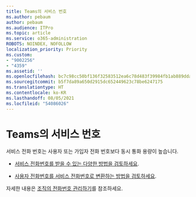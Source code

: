 ```yaml
---
title: Teams의 서비스 번호
ms.author: pebaum
author: pebaum
ms.audience: ITPro
ms.topic: article
ms.service: o365-administration
ROBOTS: NOINDEX, NOFOLLOW
localization_priority: Priority
ms.custom:
- "9002256"
- "4359"
ms.assetid: ''
ms.openlocfilehash: bc7c98cc50bf136f32583512ea6c78d483f39984fb1ab889dda19d1c1391e90f
ms.sourcegitcommit: b5f7da89a650d2915dc652449623c78be6247175
ms.translationtype: HT
ms.contentlocale: ko-KR
ms.lasthandoff: 08/05/2021
ms.locfileid: "54086026"
---
```

# <a name="service-numbers-in-teams"></a>Teams의 서비스 번호

서비스 전화 번호는 사용자 또는 가입자 전화 번호보다 동시 통화 용량이 높습니다. 

- [서비스 전화번호를 받을 수 있는 다양한 방법을 검토하세요](https://docs.microsoft.com/microsoftteams/getting-service-phone-numbers). 

- [사용자 전화번호를 서비스 전화번호로 변환하는 방법을 검토하세요](https://docs.microsoft.com/microsoftteams/manage-phone-numbers-for-your-organization/phone-number-management-for-the-u-s).

자세한 내용은 [조직의 전화번호 관리하기](https://docs.microsoft.com/microsoftteams/manage-phone-numbers-for-your-organization/manage-phone-numbers-for-your-organization)를 참조하세요.
